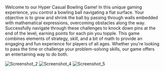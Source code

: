 Welcome to our Hyper Casual Bowling Game! In this unique gaming experience, you control a bowling ball navigating a flat surface. Your objective is to grow and shrink the ball by passing through walls embedded with mathematical expressions, overcoming obstacles along the way. Successfully navigate through these challenges to knock down pins at the end of the level, earning points for each pin you topple. This game combines elements of strategy, skill, and a bit of math to provide an engaging and fun experience for players of all ages. Whether you're looking to pass the time or challenge your problem-solving skills, our game offers an entertaining way to do both.

![Screenshot_2](https://github.com/OnurKaganSapan/Action-Platformer-3D-Game-/assets/90694012/14770404-ce84-493b-a866-862bbfa99730)
![Screenshot_4](https://github.com/OnurKaganSapan/3D-Bowling-Hyper-Casual-Game/assets/90694012/ffb6a1e0-0c53-4351-b933-1c46fbbbd985)
![Screenshot_5](https://github.com/OnurKaganSapan/3D-Bowling-Hyper-Casual-Game/assets/90694012/c6cb9fc2-1bee-42d4-90cb-ab16a9c31b93)
